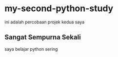 # my-second-python-study
ini adalah percobaan projek kedua saya
## Sangat Sempurna Sekali 
saya belajar python sering
